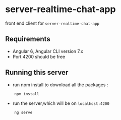 # server-realtime-chat-app

front end client for `server-realtime-chat-app`

## Requirements

- Angular 6, Angular CLI version 7.x
- Port 4200 should be free

## Running this server

- run npm install to download all the packages :
```
    npm install
```
- run the server,which will be on `localhost:4200`
```
    ng serve
```